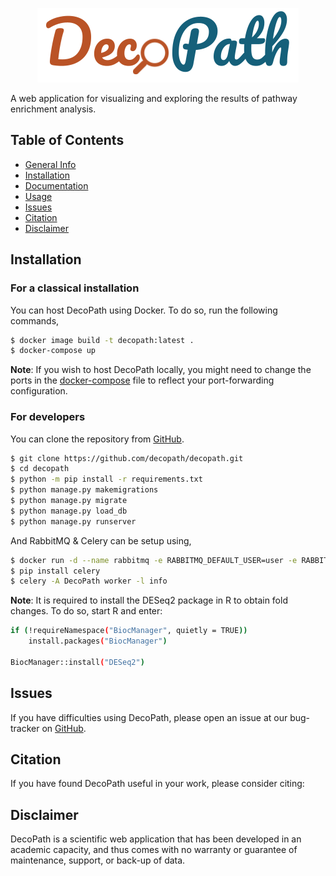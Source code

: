 <p align="center">
  <img src="viewer/static/img/decopath_logo.png">
</p>

A web application for visualizing and exploring the results of pathway enrichment analysis.


## Table of Contents

* [General Info](#general-info)
* [Installation](#installation)
* [Documentation](#documentation)
* [Usage](#usage)
* [Issues](#issues)
* [Citation](#citation)
* [Disclaimer](#disclaimer)


## Installation

### For a classical installation 

You can host DecoPath using Docker. To do so, run the following commands,

```bash
$ docker image build -t decopath:latest .
$ docker-compose up
```

**Note**: If you wish to host DecoPath locally, you might need to change the ports in the [docker-compose](./docker-compose.yaml) 
file to reflect your port-forwarding configuration.

### For developers

You can clone the repository from [GitHub](https://github.com/decopath/decopath).

```bash
$ git clone https://github.com/decopath/decopath.git
$ cd decopath
$ python -m pip install -r requirements.txt
$ python manage.py makemigrations
$ python manage.py migrate
$ python manage.py load_db
$ python manage.py runserver
```

And RabbitMQ & Celery can be setup using, 

```bash
$ docker run -d --name rabbitmq -e RABBITMQ_DEFAULT_USER=user -e RABBITMQ_DEFAULT_PASS=password -e RABBITMQ_DEFAULT_VHOST=vhost -p 8080:15672 -p 5672:5672 rabbitmq:management
$ pip install celery
$ celery -A DecoPath worker -l info
```

**Note**: It is required to install the DESeq2 package in R to obtain fold changes. To do so, start R and enter:

```bash
if (!requireNamespace("BiocManager", quietly = TRUE))
    install.packages("BiocManager")

BiocManager::install("DESeq2")
```

## Issues

If you have difficulties using DecoPath, please open an issue at our bug-tracker on [GitHub](https://github.com/DecoPath/DecoPath/issues/new).

## Citation

If you have found DecoPath useful in your work, please consider citing:

## Disclaimer
DecoPath is a scientific web application that has been developed in 
an academic capacity, and thus comes with no warranty or guarantee of maintenance, 
support, or back-up of data.
